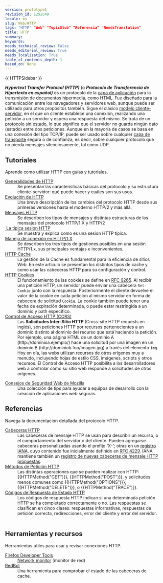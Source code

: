 ```yaml
---
version: prototype1
revision_id: 1292649
locale: es
slug: Web/HTTP
tags: "HTTP" "Web" "TopicStub" "Referencia" "NeedsTranslation"
title: HTTP
summary: 
keywords: 
needs_technical_review: False
needs_editorial_review: True
needs_localization: True
table_of_contents_depth: 1
based_on: None
---
```

<div>{{ HTTPSidebar }}</div>

<p class="summary"><strong><dfn>Hypertext Transfer Protocol (HTTP)</dfn></strong> (o <strong><dfn>Protocolo de Transferencia de Hipertexto en español)</dfn></strong> es un protocolo de la <a class="external" href="http://es.wikipedia.org/wiki/Capa_de_aplicaci%C3%B3n">capa de aplicación</a> para la transmisión de documentos hipermedia, como HTML. Fue diseñado para la comunicación entre los navegadores y servidores web, aunque puede ser utilizado para otros propósitos también. Sigue el clásico <a class="external" href="http://es.wikipedia.org/wiki/Cliente-servidor">modelo cliente-servidor</a>, en el que un cliente establece una conexión, realizando una petición a un servidor y espera una respuesta del mismo. Se trata de un <a class="external" href="http://es.wikipedia.org/wiki/Protocolo_sin_estado">protocolo sin estado</a>, lo que significa que el servidor no guarda ningún dato (estado) entre dos peticiones. Aunque en la mayoría de casos se basa en una conexión del tipo TCP/IP, puede ser usado sobre cualquier <a class="external" href="http://es.wikipedia.org/wiki/Capa_de_transporte">capa de transporte</a> segura o de confianza, es decir, sobre cualquier protocolo que no pierda mensajes silenciosamente, tal como UDP.</p>

<div class="column-container">
<div class="column-half">
<h2 id="Tutoriales">Tutoriales</h2>

<p>Aprende como utilizar HTTP con guías y tutoriales.</p>

<dl>
 <dt><a href="/es/docs/Web/HTTP/Overview">Generalidades de HTTP</a></dt>
 <dd>Se presentan las características básicas del protocolo y su estructura cliente-servidor: qué puede hacer y cuáles son sus usos.</dd>
 <dt><a href="/en-US/docs/Web/HTTP/Basics_of_HTTP/Evolution_of_HTTP">Evolución de HTTP</a></dt>
 <dd>Una breve descripción de los cambios del protocolo HTTP desde sus primeras versiones hasta el moderno HTTP/2 y más allá.</dd>
 <dt><a href="/en-US/docs/Web/HTTP/Messages">Mensajes HTTP</a></dt>
 <dd>Se describen los tipos de mensajes y distintas estructuras de los mensajes del protocolo HTTP/1.X y HTTP/2</dd>
 <dt><a href="/en-US/docs/Web/HTTP/Session">&nbsp;La típica sesión HTTP</a></dt>
 <dd>Se muestra y explica como es una sesion HTTP típica.</dd>
 <dt><a href="/en-US/docs/Web/HTTP/Connection_management_in_HTTP_1.x">Manejo de conexión en HTTP/1.X</a>&nbsp;</dt>
 <dd>Se describen los tres tipos de gestiones posibles en una sesión HTTP/1.x, sus principales ventajas e inconvenientes.</dd>
 <dt><a href="/en-US/docs/Mozilla/HTTP_cache">HTTP Cache</a></dt>
 <dd>La gestión de la Cache es fundamental para la eficiencia de sitios Web. En este artículo se presentan los distintos tipos de cache y como usar las cabeceras HTTP para su configuración y control.</dd>
 <dt><a href="/en-US/docs/Web/HTTP/Cookies">HTTP Cookies</a></dt>
 <dd>El funcionamiento de las cookies se define en&nbsp;<a class="external" href="http://tools.ietf.org/html/rfc6265">RFC 6265</a>. Al recibir una petición HTTP, un servidor puede enviar una cabecera <code>Set-Cookie</code> junto con la respuesta. Posteriormente el cliente devuelve el valor de la cookie en cada petición&nbsp;al mismo servidor en forma de cabecera de solicitud <code>Cookie</code>. La cookie también puede tener una fecha de expiración determinada, o puede estar restringida a un dominio y path específico.</dd>
 <dt><a href="/en-US/docs/HTTP/Access_control_CORS">Control de Acceso HTTP (CORS)</a></dt>
 <dd>Las <strong>Solicitudes Inter-Sitio HTTP </strong>(Cross-site HTTP requests en inglés), son peticiones HTTP por recursos pertenecientes a un dominio distinto al dominio del recurso que está haciendo la petición. Por ejemplo, una página HTML de un dominio A (http://dominioa.ejemplo/) hace una solicitud por una imagen en un dominio B (http://dominiob.foo/imagen.jpg) a través del elemento <code>img</code>. Hoy en día, las webs utilizan recursos de otros orígenes muy a menudo, incluyendo hojas de estilo CSS, imágenes, scripts y otros recursos. El Control de Acceso HTTP posibilita a los desarrolladores web a controlar cómo su sitio web responde a solicitudes de otros orígenes.</dd>
</dl>

<dl>
 <dt><a href="https://wiki.mozilla.org/Security/Guidelines/Web_Security">Consejos de Seguridad Web de Mozilla</a></dt>
 <dd>Una colección de tips para ayudar a equipos de desarrollo con la creación de aplicaciones web seguras.</dd>
</dl>
</div>

<div class="column-half">
<h2 id="Referencias">Referencias</h2>

<p>Navega la documentación detallada del protocolo HTTP.</p>

<dl>
 <dt><a href="/en-US/docs/Web/HTTP/Headers">Cabeceras HTTP</a>&nbsp;</dt>
 <dd>Las cabeceras de mensaje HTTP se usan para describir un recurso, o el comportamiento del servidor o del cliente. Pueden agregarse cabeceras personalizadas usando el prefijo 'X-'; otras en un <a class="external" href="http://www.iana.org/assignments/message-headers/perm-headers.html">registro IANA</a>, cuyo contenido fue inicialmente definido en <a class="external" href="http://tools.ietf.org/html/rfc4229">RFC 4229</a>. IANA mantiene también un <a class="external external-icon" href="http://www.iana.org/assignments/message-headers/prov-headers.html">registro de nuevas cabeceras de mensaje HTTP propuestas</a>.</dd>
 <dt><a href="/en-US/docs/Web/HTTP/Methods">Métodos de Petición HTTP</a></dt>
 <dd>Las distintas operaciones que se pueden realizar con HTTP: {{HTTPMethod("GET")}}, {{HTTPMethod("POST")}}, y solicitudes menos comunes como {{HTTPMethod("OPTIONS")}}, {{HTTPMethod("DELETE")}}, o {{HTTPMethod("TRACE")}}.</dd>
 <dt><a href="/en-US/docs/Web/HTTP/Response_codes">Códigos de Respuesta de Estado HTTP</a></dt>
 <dd>Los códigos de respuesta HTTP indican si una determinada petición HTTP se ha completado correctamente o no. Las respuestas se clasifican en cinco clases: respuestas informativas, respuestas de petición correcta, redirecciones, error del cliente y error del servidor.</dd>
 <dt>&nbsp;</dt>
</dl>

<h2 id="Herramientas_y_recursos">Herramientas y recursos</h2>

<p>Herramientas útiles para usar y revisar conexiones HTTP.</p>

<dl>
 <dt><a href="/en-US/docs/Tools">Firefox Developer Tools</a></dt>
 <dd><a href="/en-US/docs/Tools/Network_Monitor">Network monitor</a>&nbsp;(monitor de red)</dd>
 <dt><a href="https://redbot.org/">RedBot</a></dt>
 <dd>Una herramienta para comprobar el estado de las cabeceras de cache.</dd>
</dl>
</div>
</div>

